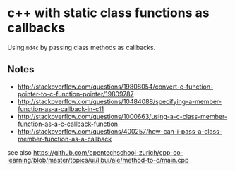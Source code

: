 # c++ with static class functions as callbacks

Using `md4c` by passing class methods as callbacks.

## Notes

- http://stackoverflow.com/questions/19808054/convert-c-function-pointer-to-c-function-pointer/19809787
- http://stackoverflow.com/questions/10484088/specifying-a-member-function-as-a-callback-in-c11
- http://stackoverflow.com/questions/1000663/using-a-c-class-member-function-as-a-c-callback-function
- http://stackoverflow.com/questions/400257/how-can-i-pass-a-class-member-function-as-a-callback

see also https://github.com/opentechschool-zurich/cpp-co-learning/blob/master/topics/ui/libui/ale/method-to-c/main.cpp
